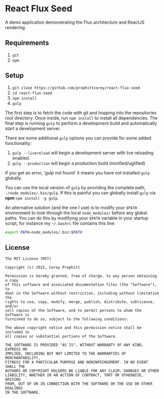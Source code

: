 React Flux Seed
===============

A demo application demonstrating the Flux architecture and ReactJS
rendering.

Requirements
------------

1. `git`
2. `npm`

Setup
-----

1. `git clone https://github.com/prophittcorey/react-flux-seed`
2. `cd react-flux-seed`
3. `npm install`
4. `gulp`

The first step is to fetch the code with git and hopping into the repositories
root directory. Once inside, run `npm install` to install all dependencies. The
final step is running `gulp` to perform a development build and automatically
start a development server.

There are some additional `gulp` options you can provide for some added
functionality:

1. `gulp --livereload` will begin a development server with live reloading
   enabled.
2. `gulp --production` will begin a production build (minified/uglified)

If you get an error, 'gulp not found' it means you have not
installed `gulp` globally.

You can use the local version of `gulp` by providing the complete path,
`./node_modules/.bin/gulp`. If this is painful you can globally install `gulp`
via **npm** `npm install -g gulp`.

An alternative solution (and the one I use) is to modify your `$PATH`
environment to look through the local `node_modules/` before any global paths.
You can do this by modifying your `$PATH` variable in your startup script, for
instance my `~/.bashrc` file contains this line:

```bash
export PATH=node_modules/.bin:$PATH
```

License
-------

    The MIT License (MIT)

    Copyright (c) 2015, Corey Prophitt

    Permission is hereby granted, free of charge, to any person obtaining a copy
    of this software and associated documentation files (the "Software"), to
    deal in the Software without restriction, including without limitation the
    rights to use, copy, modify, merge, publish, distribute, sublicense, and/or
    sell copies of the Software, and to permit persons to whom the Software is
    furnished to do so, subject to the following conditions:

    The above copyright notice and this permission notice shall be included in
    all copies or substantial portions of the Software.

    THE SOFTWARE IS PROVIDED "AS IS", WITHOUT WARRANTY OF ANY KIND, EXPRESS OR
    IMPLIED, INCLUDING BUT NOT LIMITED TO THE WARRANTIES OF MERCHANTABILITY,
    FITNESS FOR A PARTICULAR PURPOSE AND NONINFRINGEMENT. IN NO EVENT SHALL THE
    AUTHORS OR COPYRIGHT HOLDERS BE LIABLE FOR ANY CLAIM, DAMAGES OR OTHER
    LIABILITY, WHETHER IN AN ACTION OF CONTRACT, TORT OR OTHERWISE, ARISING
    FROM, OUT OF OR IN CONNECTION WITH THE SOFTWARE OR THE USE OR OTHER DEALINGS
    IN THE SOFTWARE.

